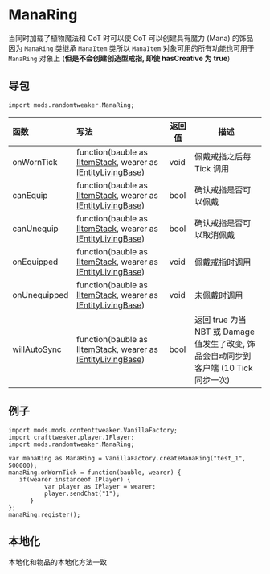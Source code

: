 # ManaRing

当同时加载了植物魔法和 CoT 时可以使 CoT 可以创建具有魔力 (Mana) 的饰品  
因为 `ManaRing` 类继承 `ManaItem` 类所以 `ManaItem` 对象可用的所有功能也可用于 `ManaRing` 对象上 (**但是不会创建创造型戒指, 即使
hasCreative 为 true**)

## 导包

```zenscrtpt
import mods.randomtweaker.ManaRing;
```

| 函数 | 写法 | 返回值 | 描述 |
|:--- |:------- |---- | ------|
| onWornTick | function(bauble as [IItemStack](https://docs.blamejared.com/1.12/en/Vanilla/Items/IItemStack/), wearer as [IEntityLivingBase](https://docs.blamejared.com/1.12/en/Vanilla/Entities/IEntityLivingBase/)) | void | 佩戴戒指之后每 Tick 调用
| canEquip | function(bauble as [IItemStack](https://docs.blamejared.com/1.12/en/Vanilla/Items/IItemStack/), wearer as [IEntityLivingBase](https://docs.blamejared.com/1.12/en/Vanilla/Entities/IEntityLivingBase/)) | bool | 确认戒指是否可以佩戴 |
| canUnequip | function(bauble as [IItemStack](https://docs.blamejared.com/1.12/en/Vanilla/Items/IItemStack/), wearer as [IEntityLivingBase](https://docs.blamejared.com/1.12/en/Vanilla/Entities/IEntityLivingBase/)) | bool | 确认戒指是否可以取消佩戴 |
| onEquipped | function(bauble as [IItemStack](https://docs.blamejared.com/1.12/en/Vanilla/Items/IItemStack/), wearer as [IEntityLivingBase](https://docs.blamejared.com/1.12/en/Vanilla/Entities/IEntityLivingBase/)) | void | 佩戴戒指时调用 |
| onUnequipped | function(bauble as [IItemStack](https://docs.blamejared.com/1.12/en/Vanilla/Items/IItemStack/), wearer as [IEntityLivingBase](https://docs.blamejared.com/1.12/en/Vanilla/Entities/IEntityLivingBase/)) | void | 未佩戴时调用 |
| willAutoSync | function(bauble as [IItemStack](https://docs.blamejared.com/1.12/en/Vanilla/Items/IItemStack/), wearer as [IEntityLivingBase](https://docs.blamejared.com/1.12/en/Vanilla/Entities/IEntityLivingBase/)) | bool | 返回 true 为当 NBT 或 Damage 值发生了改变, 饰品会自动同步到客户端 (10 Tick 同步一次) |

## 例子

```zenscript
import mods.mods.contenttweaker.VanillaFactory;
import crafttweaker.player.IPlayer;
import mods.randomtweaker.ManaRing;

var manaRing as ManaRing = VanillaFactory.createManaRing("test_1", 500000);
manaRing.onWornTick = function(bauble, wearer) {
   if(wearer instanceof IPlayer) {
          var player as IPlayer = wearer;
          player.sendChat("1");
      }
};
manaRing.register();
```

## 本地化

本地化和物品的本地化方法一致